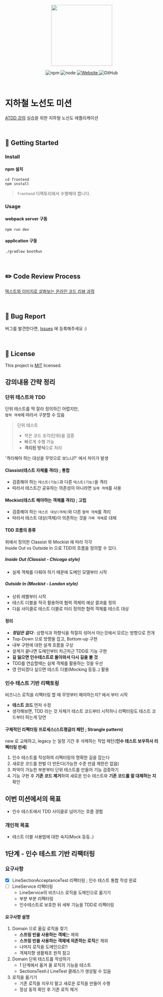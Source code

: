 <p align="center">
    <img width="200px;" src="https://raw.githubusercontent.com/woowacourse/atdd-subway-admin-frontend/master/images/main_logo.png"/>
</p>
<p align="center">
  <img alt="npm" src="https://img.shields.io/badge/npm-6.14.15-blue">
  <img alt="node" src="https://img.shields.io/badge/node-14.18.2-blue">
  <a href="https://edu.nextstep.camp/c/R89PYi5H" alt="nextstep atdd">
    <img alt="Website" src="https://img.shields.io/website?url=https%3A%2F%2Fedu.nextstep.camp%2Fc%2FR89PYi5H">
  </a>
  <img alt="GitHub" src="https://img.shields.io/github/license/next-step/atdd-subway-admin">
</p>

<br>

# 지하철 노선도 미션
[ATDD 강의](https://edu.nextstep.camp/c/R89PYi5H) 실습을 위한 지하철 노선도 애플리케이션

<br>

## 🚀 Getting Started

### Install
#### npm 설치
```
cd frontend
npm install
```
> `frontend` 디렉토리에서 수행해야 합니다.

### Usage
#### webpack server 구동
```
npm run dev
```
#### application 구동
```
./gradlew bootRun
```
<br>

## ✏️ Code Review Process
[텍스트와 이미지로 살펴보는 온라인 코드 리뷰 과정](https://github.com/next-step/nextstep-docs/tree/master/codereview)

<br>

## 🐞 Bug Report

버그를 발견한다면, [Issues](https://github.com/next-step/atdd-subway-service/issues) 에 등록해주세요 :)

<br>

## 📝 License

This project is [MIT](https://github.com/next-step/atdd-subway-service/blob/master/LICENSE.md) licensed.

## 강의내용 간략 정리
### 단위 테스트와 TDD
단위 테스트를 딱 잘라 정의하긴 어렵지만,  
`협력 객체`에 따라서 구분할 수 있음

> 단위 테스트
> - 작은 코드 조각(단위)을 검증
> - 빠르게 수행 가능
> - **격리된 방식**으로 처리

'격리해야 하는 대상을 무엇으로 보느냐?' 에서 차이가 발생

#### Classist(테스트 자체를 격리) ; 통합
- 검증해야 하는 `테스트(기능)`과 다른 `테스트(기능)`을 격리
- 따라서 테스트간 공유하는 의존성이 아니라면 `실제 객체`를 사용

#### Mockist(테스트 해야하는 객체를 격리) ; 고립
- 검증해야 하는 `테스트 대상(객체)`와 다른 `협력 객체`를 격리
- 따라서 테스트 대상(객체)이 의존하는 것을 `가짜 객체`로 대체

#### TDD 흐름의 종류
위에서 정의한 Classist 와 Mockist 에 따라 각각  
Inside Out vs Outside In 으로 TDD의 흐름을 정의할 수 있다.
##### Inside Out (Classist - Chicago style)
- 실제 객체를 다뤄야 하기 때문에 도메인 모델부터 시작
##### Outside In (Mockist - London style)
- 상위 레벨부터 시작
- 테스트 더블을 적극 활용하여 협력 객체의 예상 결과를 정의
- 다음 사이클로 테스트 더블로 미리 정의한 협력 객체를 테스트 대상

#### 정리
- **_정답은 없다_** : 상향식과 하향식을 적절히 섞어서 아는것에서 모르는 방향으로 전개  
- Top-Down 으로 방향을 잡고, Bottom-up 구현
- 내부 구현에 대한 설계 흐름을 구상
- 설계가 끝나면 도메인부터 차근차근 TDD로 기능 구현
- **길 잃으면 인수테스트로 돌아와서 다시 길을 볼 것**
- TDD를 연습할때는 실제 객체를 활용하는 것을 우선
- 영 안되겠다 싶으면 테스트 더블(Mocking 등등..) 활용

### 인수 테스트 기반 리팩토링
비즈니스 로직을 리팩터링 할 때 무엇부터 해야하는지? 에서 부터 시작  
- **테스트 코드** 먼저 수정
- 생각해보면, TDD 라는 것 자체가 테스트 코드부터 시작하니 리팩터링도 테스트 코드부터 하는게 당연

#### 구체적인 리펙터링 프로세스(스트랭글러 패턴 ; Strangle pattern)
new 로 교체하고, legacy 는 일정 기간 후 삭제하는 작업 패턴(**인수 테스트 보우하사 리펙터링 만세**)
1. 인수 테스트를 작성하여 리펙터링의 명확한 길을 잡는다
2. 새로운 코드를 한벌 더 만든다(가능한 수준 만큼 제한은 없음)
3. 파악이 가능한 부분부터 단위 테스트를 만들어 기능 검증하기
4. 기능 구현 후 **기존 코드 제거**하여 새로운 인수 테스트와 **기존 코드를 잘 대체하는 지** 확인

## 이번 미션에서의 목표
- 인수 테스트에서 TDD 사이클로 넘어가는 흐름 경험

### 개인적 목표
- 테스트 더블 사용법에 대한 숙지(Mock 등등..)

## 1단계 - 인수 테스트 기반 리팩터링

### 요구사항
- [x] LineSectionAcceptanceTest 리팩터링 ; 인수 테스트 통합 작성 완료
- [ ] LineService 리팩터링
    - LineService의 비즈니스 로직을 도메인으로 옮기기
    - 부분 부분 리팩터링
    - 인수테스트로 보호한 뒤 세부 기능을 TDD로 리팩터링

#### 요구사항 설명
1. Domain 으로 옮길 로직을 찾기
   - **스프링 빈을 사용하는 객체**는 제외
   - **스프링 빈을 사용하는 객체에 의존하는 로직**은 제외
   - 나머지 로직을 도메인으로!!
   - 객체지향 생활체조 원칙 참고
2. Domain 단위 테스트를 작성하기
   - 1 단계에서 옮겨 올 로직의 기능을 테스트
   - SectionsTest나 LineTest 클래스가 생성될 수 있음
3. 로직을 옮기기
   - 기존 로직을 지우지 말고 새로운 로직을 만들어 수행
   - 정상 동작 확인 후 기존 로직 제거
